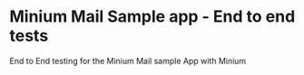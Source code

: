 # Minium Mail Sample app - End to end tests

End to End testing for the Minium Mail sample App with Minium
